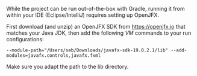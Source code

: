 While the project can be run out-of-the-box with Gradle, running it from within your IDE (Eclipse/IntelliJ) requires setting up OpenJFX.

First download (and unzip) an OpenJFX SDK from https://openjfx.io that matches your Java JDK, then add the following *VM* commands to your run configurations:

    --module-path="/Users/seb/Downloads/javafx-sdk-19.0.2.1/lib" --add-modules=javafx.controls,javafx.fxml

Make sure you adapt the path to the lib directory.